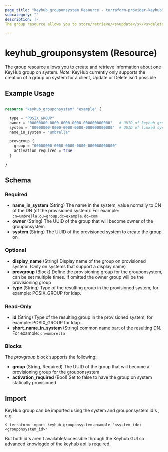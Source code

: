 ```yaml
---
page_title: "keyhub_grouponsystem Resource - terraform-provider-keyhub"
subcategory: ""
description: |-
The group resource allows you to store/retrieve/<s>update</s>/<s>delete</s> information about one KeyHub group on system.

---
```


# keyhub_grouponsystem (Resource)

The group resource allows you to create and retrieve information about one KeyHub group on system.
*Note:* KeyHub currently only supports the creation of a group on system for a client, Update or Delete isn't possible

## Example Usage

```terraform

resource "keyhub_grouponsystem" "example" {

  type = "POSIX_GROUP"                          
  owner = "00000000-0000-0000-0000-000000000000"   # UUID of keyhub group
  system = "00000000-0000-0000-0000-000000000000"  # UUID of linked system
  name_in_system = "umbrella"

  provgroup {
    group = "00000000-0000-0000-0000-000000000000"
    activation_required = true
  }

}
```

## Schema

### Required

- **name_in_system** (String) The name in the system, value normally to CN of the DN (of the provisioned system). For example: `cn=umbrella,ou=group,dc=example,dc=com`
- **owner** (String) The UUID of the group that will become owner of the grouponsystem
- **system** (String) The UUID of the provisioned system to create the group on

### Optional

- **display_name** (String) Display name of the group on provisioned system. (Only on systems that support a display name)
- **provgroup** (Block) Define the provisioning group for the grouponsystem, can be set multiple times. If omitted the owner group will be the provisioning group
- **type** (String) Type of the resulting group in the provisioned system, for example: POSIX_GROUP for ldap.

### Read-Only

- **id** (String) Type of the resulting group in the provisioned system, for example: POSIX_GROUP for ldap.
- **short_name_in_system** (String) common name part of the resulting DN. For example: `cn=umbrella`

### Blocks

The *provgroup* block supports the following:
- **group** (String, Required) The UUID of the group that will become a provisioning group for the grouponsystem
- **activation_required** (Bool) Set to false to have the group on system statically provisioned




## Import

KeyHub group can be imported using the system and grouponsystem id's , e.g.

```
$ terraform import keyhub_grouponsystem.example "<system_id>:<grouponsystem_id>"
```

But both id's aren't available/accessible through the Keyhub GUI so advanced knowlegde of the keyhub api is required.
